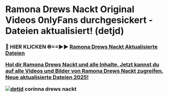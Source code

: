 # Ramona Drews Nackt Original Videos 0nlyFans durchgesickert - Dateien aktualisiert! (detjd)

<h3>🔴 HIER KLICKEN 🌐==►► <a href="https://tinyurl.com/h6vf6nb8" rel="nofollow">Ramona Drews Nackt Aktualisierte Dateien

Hol dir Ramona Drews Nackt und alle Inhalte. Jetzt kannst du auf alle Videos und Bilder von Ramona Drews Nackt zugreifen. Neue aktualisierte Dateien 2025!

[![detjd](https://i.imgur.com/sD4kR3V.gif)](https://tinyurl.com/h6vf6nb8)
corinna drews nackt